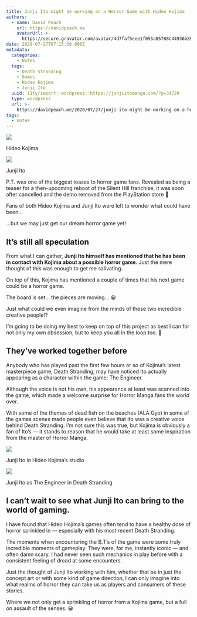 ```yaml
---
title: Junji Ito might be working on a Horror Game with Hideo Kojima
authors:
  - name: David Peach
    url: https://davidpeach.me
    avatarUrl: >-
      https://secure.gravatar.com/avatar/4d7faf5eee1f055a85788c44936b8995eaab6dfb004e7854ec747ccb272e91ee?s=96&d=mm&r=g
date: 2020-07-27T07:15:38.000Z
metadata:
  categories:
    - Notes
  tags:
    - Death Stranding
    - Games
    - Hideo Kojima
    - Junji Ito
  uuid: 11ty/import::wordpress::https://junjiitomanga.com/?p=34729
  type: wordpress
  url: >-
    https://davidpeach.me/2020/07/27/junji-ito-might-be-working-on-a-horror-game-with-hideo-kojima/
tags:
  - notes
---
```

[![](/assets/Hideo-Kojima-CgDeiTH3gGnc.jpg)](/assets/Hideo-Kojima-CgDeiTH3gGnc.jpg)

Hideo Kojima

[![](/assets/Junji-Ito-413x600-3lrDGIgyXXWk.jpg)](/assets/Junji-Ito-413x600-3lrDGIgyXXWk.jpg)

Junji Ito

P.T. was one of the biggest teases to horror game fans. Revealed as being a teaser for a then-upcoming reboot of the Silent Hill franchise, it was soon after cancelled and the demo removed from the PlayStation store 🙁

Fans of both Hideo Kojima and Junji Ito were left to wonder what could have been…

…but we may just get our dream horror game yet!

## It’s still all speculation

From what I can gather, **Junji Ito himself has mentioned that he has been in contact with Kojima about a possible horror game**. Just the mere thought of this was enough to get me salivating.

On top of this, Kojima has mentioned a couple of times that his next game could be a horror game.

The board is set… the pieces are moving… 😀

Just what could we even imagine from the minds of these two incredible creative people!?

I’m going to be doing my best to keep on top of this project as best I can for not only my own obsession, but to keep you all in the loop too. 🙂

## They’ve worked together before

Anybody who has played past the first few hours or so of Kojima’s latest masterpiece game, Death Stranding, may have noticed Ito actually appearing as a character within the game: The Engineer.

Although the voice is not his own, his appearance at least was scanned into the game, which made a welcome surprise for Horror Manga fans the world over.

With some of the themes of dead fish on the beaches (ALA Gyo) in some of the games scenes made people even believe that Ito was a creative voice behind Death Stranding. I’m not sure this was true, but Kojima is obviously a fan of Ito’s — it stands to reason that he would take at least some inspiration from the master of Horror Manga.

[![](/assets/Hideo-Kojima-and-Junji-Ito-768-sUH5xExM8kTm.jpg)](/assets/Hideo-Kojima-and-Junji-Ito-768-sUH5xExM8kTm.jpg)

Junji Ito in Hideo Kojima’s studio

[![](/assets/Junji-Ito-in-Death-Stranding-mz8eOezFtwR1.jpg)](/assets/Junji-Ito-in-Death-Stranding-mz8eOezFtwR1.jpg)

Junji Ito as The Engineer in Death Stranding

## I can’t wait to see what Junji Ito can bring to the world of gaming.

I have found that Hideo Hojima’s games often tend to have a healthy dose of horror sprinkled in — especially with his most recent Death Stranding.

The moments when encountering the B.T’s of the game were some truly incredible moments of gameplay. They were, for me, instantly iconic — and often damn scary. I had never seen such mechanics in play before with a consistent feeling of dread at some encounters.

Just the thought of Junji Ito working with him, whether that be in just the concept art or with some kind of game direction, I can only imagine into what realms of horror they can take us as players and consumers of these stories.

Where we not only get a sprinkling of horror from a Kojima game, but a full on assault of the senses. 😀